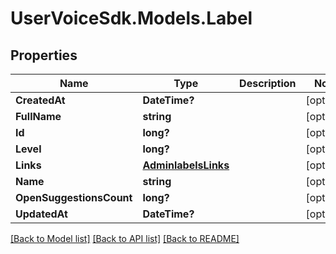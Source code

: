 # UserVoiceSdk.Models.Label
## Properties

Name | Type | Description | Notes
------------ | ------------- | ------------- | -------------
**CreatedAt** | **DateTime?** |  | [optional] 
**FullName** | **string** |  | [optional] 
**Id** | **long?** |  | [optional] 
**Level** | **long?** |  | [optional] 
**Links** | [**AdminlabelsLinks**](AdminlabelsLinks.md) |  | [optional] 
**Name** | **string** |  | [optional] 
**OpenSuggestionsCount** | **long?** |  | [optional] 
**UpdatedAt** | **DateTime?** |  | [optional] 

[[Back to Model list]](../README.md#documentation-for-models) [[Back to API list]](../README.md#documentation-for-api-endpoints) [[Back to README]](../README.md)

